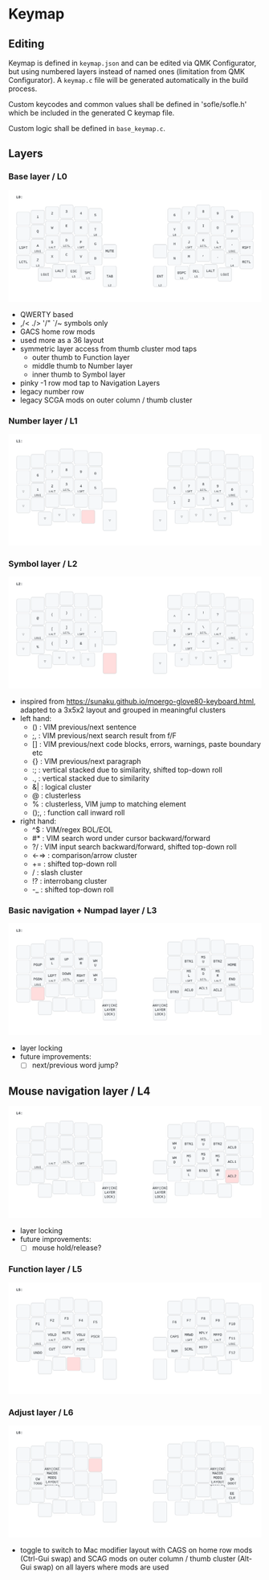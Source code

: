 # Keymap

## Editing

Keymap is defined in `keymap.json` and can be edited via QMK Configurator, but using numbered layers instead of named ones (limitation from QMK Configurator). A `keymap.c` file will be generated automatically in the build process.

Custom keycodes and common values shall be defined in 'sofle/sofle.h' which be included in the generated C keymap file.

Custom logic shall be defined in `base_keymap.c`.

## Layers

### Base layer / L0

![](layer_images/L0.svg)

- QWERTY based
- ,/< ./> '/" `/~ symbols only
- GACS home row mods
- used more as a 36 layout
- symmetric layer access from thumb cluster mod taps
    - outer thumb to Function layer
    - middle thumb to Number layer
    - inner thumb to Symbol layer
- pinky -1 row mod tap to Navigation Layers 
- legacy number row
- legacy SCGA mods on outer column / thumb cluster

### Number layer / L1

![](layer_images/L1.svg)

### Symbol layer / L2

![](layer_images/L2.svg)

- inspired from https://sunaku.github.io/moergo-glove80-keyboard.html, adapted to a 3x5x2 layout and grouped in meaningful clusters
- left hand:
    - () : VIM previous/next sentence
    - ;, : VIM previous/next search result from f/F
    - [] : VIM previous/next code blocks, errors, warnings, paste boundary etc
    - {} : VIM previous/next paragraph
    - :; : vertical stacked due to similarity, shifted top-down roll
    - ., : vertical stacked due to similarity
    - &| : logical cluster
    - @ : clusterless
    - % : clusterless, VIM jump to matching element
    - ();, : function call inward roll
- right hand:
    - ^$ : VIM/regex BOL/EOL
    - #* : VIM search word under cursor backward/forward
    - ?/ : VIM input search backward/forward, shifted top-down roll
    - <-=> : comparison/arrow cluster
    - += : shifted top-down roll
    - \/ : slash cluster
    - !? : interrobang cluster
    - -_ : shifted top-down roll

### Basic navigation + Numpad layer / L3

![](layer_images/L3.svg)

- layer locking
- future improvements:
    - [ ] next/previous word jump?

## Mouse navigation layer / L4

![](layer_images/L4.svg)

- layer locking
- future improvements:
    - [ ] mouse hold/release?

### Function layer / L5

![](layer_images/L5.svg)

### Adjust layer / L6

![](layer_images/L6.svg)

- toggle to switch to Mac modifier layout with CAGS on home row mods (Ctrl-Gui swap) and SCAG mods on outer column / thumb cluster (Alt-Gui swap) on all layers where mods are used
